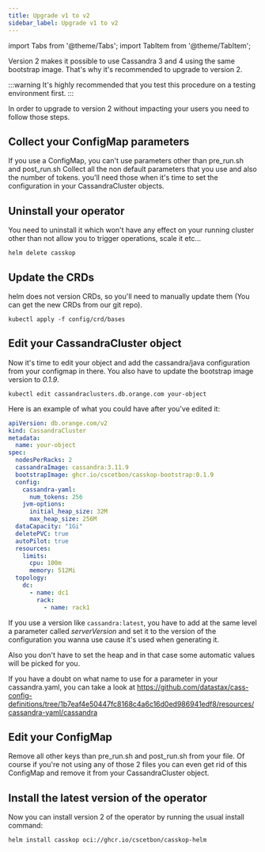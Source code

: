 ```yaml
---
title: Upgrade v1 to v2
sidebar_label: Upgrade v1 to v2
---
```

import Tabs from '@theme/Tabs';
import TabItem from '@theme/TabItem';

Version 2 makes it possible to use Cassandra 3 and 4 using the same bootstrap image. That's why it's recommended to
upgrade to version 2.

:::warning
It's highly recommended that you test this procedure on a testing environment first.
:::

In order to upgrade to version 2 without impacting your users you need to follow those steps.

## Collect your ConfigMap parameters
If you use a ConfigMap, you can't use parameters other than pre_run.sh and post_run.sh
Collect all the non default parameters that you use and also the number of tokens. you'll
need those when it's time to set the configuration in your CassandraCluster objects.

## Uninstall your operator
You need to uninstall it which won't have any effect on your running cluster other than
not allow you to trigger operations, scale it etc...
```shell
helm delete casskop
```

## Update the CRDs
helm does not version CRDs, so you'll need to manually update them (You can get the
new CRDs from our git repo).
```shell
kubectl apply -f config/crd/bases
```

## Edit your CassandraCluster object
Now it's time to edit your object and add the cassandra/java configuration from your configmap in there.
You also have to update the bootstrap image version to *0.1.9*.
```shell
kubectl edit cassandraclusters.db.orange.com your-object
```

Here is an example of what you could have after you've edited it:
```yaml
apiVersion: db.orange.com/v2
kind: CassandraCluster
metadata:
  name: your-object
spec:
  nodesPerRacks: 2
  cassandraImage: cassandra:3.11.9
  bootstrapImage: ghcr.io/cscetbon/casskop-bootstrap:0.1.9
  config:
    cassandra-yaml:
      num_tokens: 256
    jvm-options:
      initial_heap_size: 32M
      max_heap_size: 256M
  dataCapacity: "1Gi"
  deletePVC: true
  autoPilot: true
  resources:
    limits:
      cpu: 100m
      memory: 512Mi
  topology:
    dc:
      - name: dc1
        rack:
          - name: rack1
```

If you use a version like `cassandra:latest`, you have to add at the
same level a parameter called _serverVersion_ and set it to the version of
the configuration you wanna use cause it's used when generating it.

Also you don't have to set the heap and in that case some automatic values
will be picked for you.


If you have a doubt on what name to use for a parameter in your cassandra.yaml,
you can take a look at https://github.com/datastax/cass-config-definitions/tree/1b7eaf4e50447fc8168c4a6c16d0ed986941edf8/resources/cassandra-yaml/cassandra

## Edit your ConfigMap
Remove all other keys than pre_run.sh and post_run.sh from your file.
Of course if you're not using any of those 2 files you can even get rid of this
ConfigMap and remove it from your CassandraCluster object.

## Install the latest version of the operator
Now you can install version 2 of the operator by running the usual install
command:
```shell
helm install casskop oci://ghcr.io/cscetbon/casskop-helm
```
